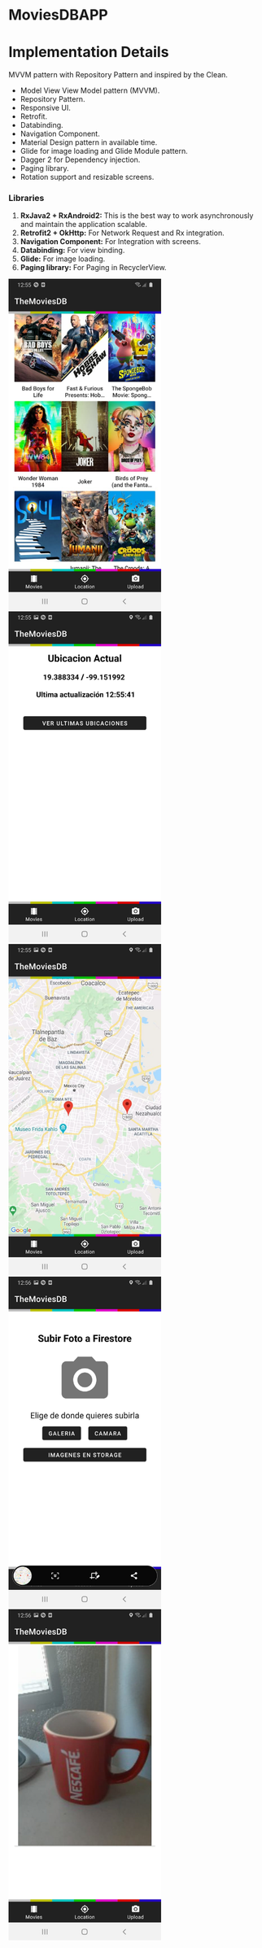# MoviesDBAPP

# Implementation Details

MVVM pattern with Repository Pattern and inspired by the Clean.

- Model View View Model pattern (MVVM).
- Repository Pattern.
- Responsive UI.
- Retrofit.
- Databinding.
- Navigation Component.
- Material Design pattern in available time.
- Glide for image loading and Glide Module pattern.
- Dagger 2 for Dependency injection.
- Paging library.
- Rotation support and resizable screens.

### Libraries
1.  **RxJava2 + RxAndroid2:** This is the best way to work asynchronously and maintain the application scalable.
2.  **Retrofit2 + OkHttp:** For Network Request and Rx integration.
3.  **Navigation Component:** For Integration with screens.
4.  **Databinding:** For view binding.
5.  **Glide:** For image loading.
7.  **Paging library:** For Paging in RecyclerView.


<img src="https://github.com/DanielBarcenas97/AppTheMoviesDB/blob/master/db1.jpeg" width="300">

<img src="https://github.com/DanielBarcenas97/AppTheMoviesDB/blob/master/db2.jpeg" width="300">

<img src="https://github.com/DanielBarcenas97/AppTheMoviesDB/blob/master/db3.jpeg" width="300">

<img src="https://github.com/DanielBarcenas97/AppTheMoviesDB/blob/master/db4.jpeg" width="300">

<img src="https://github.com/DanielBarcenas97/AppTheMoviesDB/blob/master/db5.jpeg" width="300">

